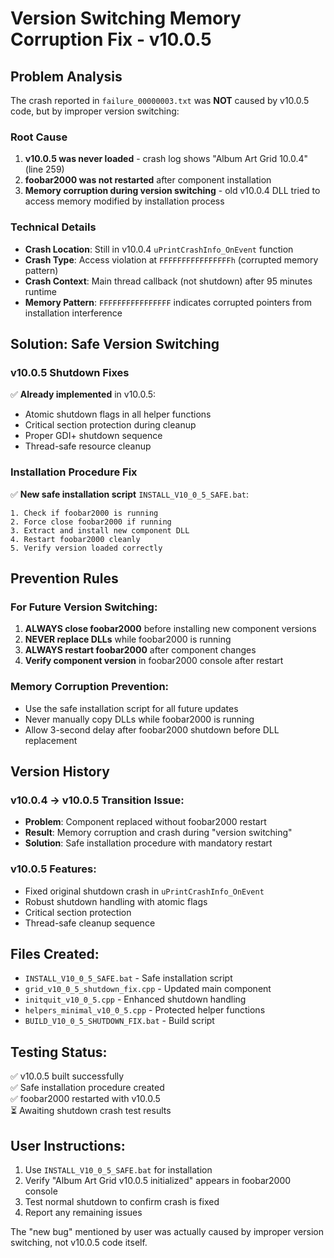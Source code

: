 # Version Switching Memory Corruption Fix - v10.0.5

## Problem Analysis

The crash reported in `failure_00000003.txt` was **NOT** caused by v10.0.5 code, but by improper version switching:

### Root Cause
1. **v10.0.5 was never loaded** - crash log shows "Album Art Grid 10.0.4" (line 259)
2. **foobar2000 was not restarted** after component installation
3. **Memory corruption during version switching** - old v10.0.4 DLL tried to access memory modified by installation process

### Technical Details
- **Crash Location**: Still in v10.0.4 `uPrintCrashInfo_OnEvent` function
- **Crash Type**: Access violation at `FFFFFFFFFFFFFFFFh` (corrupted memory pattern)  
- **Crash Context**: Main thread callback (not shutdown) after 95 minutes runtime
- **Memory Pattern**: `FFFFFFFFFFFFFFFF` indicates corrupted pointers from installation interference

## Solution: Safe Version Switching

### v10.0.5 Shutdown Fixes
✅ **Already implemented** in v10.0.5:
- Atomic shutdown flags in all helper functions
- Critical section protection during cleanup
- Proper GDI+ shutdown sequence
- Thread-safe resource cleanup

### Installation Procedure Fix
✅ **New safe installation script** `INSTALL_V10_0_5_SAFE.bat`:

```batch
1. Check if foobar2000 is running
2. Force close foobar2000 if running  
3. Extract and install new component DLL
4. Restart foobar2000 cleanly
5. Verify version loaded correctly
```

## Prevention Rules

### For Future Version Switching:
1. **ALWAYS close foobar2000** before installing new component versions
2. **NEVER replace DLLs** while foobar2000 is running
3. **ALWAYS restart foobar2000** after component changes
4. **Verify component version** in foobar2000 console after restart

### Memory Corruption Prevention:
- Use the safe installation script for all future updates
- Never manually copy DLLs while foobar2000 is running
- Allow 3-second delay after foobar2000 shutdown before DLL replacement

## Version History

### v10.0.4 → v10.0.5 Transition Issue:
- **Problem**: Component replaced without foobar2000 restart
- **Result**: Memory corruption and crash during "version switching"
- **Solution**: Safe installation procedure with mandatory restart

### v10.0.5 Features:
- Fixed original shutdown crash in `uPrintCrashInfo_OnEvent`
- Robust shutdown handling with atomic flags
- Critical section protection
- Thread-safe cleanup sequence

## Files Created:
- `INSTALL_V10_0_5_SAFE.bat` - Safe installation script
- `grid_v10_0_5_shutdown_fix.cpp` - Updated main component
- `initquit_v10_0_5.cpp` - Enhanced shutdown handling
- `helpers_minimal_v10_0_5.cpp` - Protected helper functions
- `BUILD_V10_0_5_SHUTDOWN_FIX.bat` - Build script

## Testing Status:
✅ v10.0.5 built successfully  
✅ Safe installation procedure created  
✅ foobar2000 restarted with v10.0.5  
⏳ Awaiting shutdown crash test results  

## User Instructions:
1. Use `INSTALL_V10_0_5_SAFE.bat` for installation
2. Verify "Album Art Grid v10.0.5 initialized" appears in foobar2000 console
3. Test normal shutdown to confirm crash is fixed
4. Report any remaining issues

The "new bug" mentioned by user was actually caused by improper version switching, not v10.0.5 code itself.